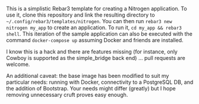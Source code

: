 This is a simplistic Rebar3 template for creating a Nitrogen
application.  To use it, clone this repository and link the resulting
directory to `~/.config/rebar3/templates/nitrogen`.  You can then run
`rebar3 new nitrogen my_app` to create an application.  To run it, `cd
my_app && rebar3 shell`.  This iteration of the sample application can
also be executed with the command `docker-compose up` assuming Docker
and friends are installed.

I know this is a hack and there are features missing (for instance,
only Cowboy is supported as the simple_bridge back end) ... pull
requests are welcome.

An additional caveat: the base image has been modified to suit my
particular needs: running with Docker, connectivity to a PostgreSQL
DB, and the addition of Bootstrap.  Your needs might differ (greatly)
but I hope removing unnecessary cruft proves easy enough.

